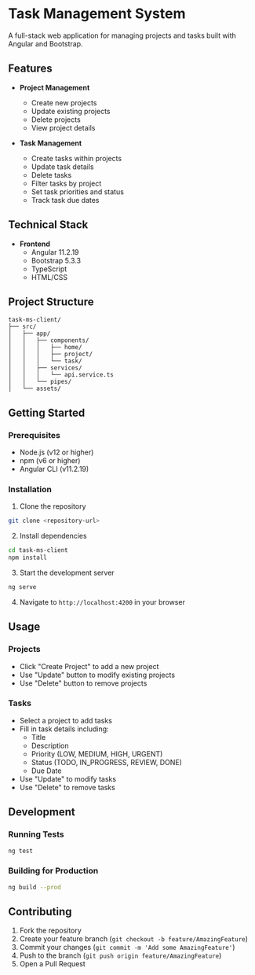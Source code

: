 # Task Management System

A full-stack web application for managing projects and tasks built with Angular and Bootstrap.

## Features

- **Project Management**
  - Create new projects
  - Update existing projects
  - Delete projects
  - View project details

- **Task Management**
  - Create tasks within projects
  - Update task details
  - Delete tasks
  - Filter tasks by project
  - Set task priorities and status
  - Track task due dates

## Technical Stack

- **Frontend**
  - Angular 11.2.19
  - Bootstrap 5.3.3
  - TypeScript
  - HTML/CSS

## Project Structure

```
task-ms-client/
├── src/
│   ├── app/
│   │   ├── components/
│   │   │   ├── home/
│   │   │   ├── project/
│   │   │   └── task/
│   │   ├── services/
│   │   │   └── api.service.ts
│   │   └── pipes/
│   └── assets/
```

## Getting Started

### Prerequisites

- Node.js (v12 or higher)
- npm (v6 or higher)
- Angular CLI (v11.2.19)

### Installation

1. Clone the repository
```bash
git clone <repository-url>
```

2. Install dependencies
```bash
cd task-ms-client
npm install
```

3. Start the development server
```bash
ng serve
```

4. Navigate to `http://localhost:4200` in your browser

## Usage

### Projects
- Click "Create Project" to add a new project
- Use "Update" button to modify existing projects
- Use "Delete" button to remove projects

### Tasks
- Select a project to add tasks
- Fill in task details including:
  - Title
  - Description
  - Priority (LOW, MEDIUM, HIGH, URGENT)
  - Status (TODO, IN_PROGRESS, REVIEW, DONE)
  - Due Date
- Use "Update" to modify tasks
- Use "Delete" to remove tasks

## Development

### Running Tests
```bash
ng test
```

### Building for Production
```bash
ng build --prod
```

## Contributing

1. Fork the repository
2. Create your feature branch (`git checkout -b feature/AmazingFeature`)
3. Commit your changes (`git commit -m 'Add some AmazingFeature'`)
4. Push to the branch (`git push origin feature/AmazingFeature`)
5. Open a Pull Request
